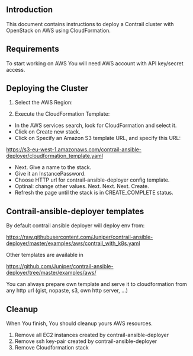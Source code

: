 ## Introduction

This document contains instructions to deploy a Contrail cluster with OpenStack on AWS using CloudFormation.

## Requirements

To start working on AWS You will need AWS account with API key/secret access.

## Deploying the Cluster

1. Select the AWS Region:

2. Execute the CloudFormation Template:
- In the AWS services search, look for CloudFormation and select it.
- Click on Create new stack.
- Click on Specify an Amazon S3 template URL, and specify this URL:

https://s3-eu-west-1.amazonaws.com/contrail-ansible-deployer/cloudformation_template.yaml

- Next. Give a name to the stack.
- Give it an InstancePassword. 
- Choose HTTP url for contrail-ansible-deployer config template. 
- Optinal: change other values. Next. Next. Next. Create.
- Refresh the page until the stack is in CREATE_COMPLETE status.

## Contrail-ansible-deployer templates

By default contrail ansible deployer will deploy env from:

https://raw.githubusercontent.com/Juniper/contrail-ansible-deployer/master/examples/aws/contrail_with_k8s.yaml

Other templates are available in

https://github.com/Juniper/contrail-ansible-deployer/tree/master/examples/aws/

You can always prepare own template and serve it to cloudformation from any http url (gist, nopaste, s3, own http server, ...)

## Cleanup

When You finish, You should cleanup yours AWS resources.

1) Remove all EC2 instances created by contrail-ansible-deployer
2) Remove ssh key-pair created by contrail-ansible-deployer
3) Remove Cloudformation stack
